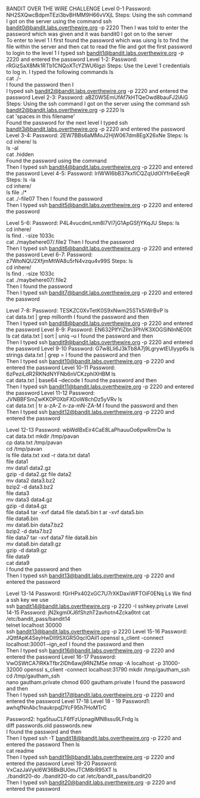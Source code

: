 BANDIT OVER THE WIRE CHALLENGE 
Level 0-1 
Password: NH2SXQwcBdpmTEzi3bvBHMM9H66vVXjL 
Steps: 
Using the ssh command I got on the server using the command ssh bandit0@bandit.labs.overthewire.org -p 2220 
Then I was told to enter the password which was given and it was bandit0 
I got on to the server  
To enter to level 1 I first found the password which was uisng ls to find the file within the server and then cat to read the file and got the first password to login to the level 1 
I typed  ssh bandit1@bandit.labs.overthewire.org -p 2220 and entered the password 
Level 1-2: 
Password: rRGizSaX8Mk1RTb1CNQoXTcYZWU6lgzi 
Steps: 
Use the Level 1 credentials to log in. 
I typed the following commands 
ls  
cat ./-  
I found the password then I  
I typed  ssh bandit2@bandit.labs.overthewire.org -p 2220 and entered the password 
Level  2-3: 
Password: aBZ0W5EmUfAf7kHTQeOwd8bauFJ2lAiG 
Steps: 
Using the ssh command I got on the server using the command ssh bandit2@bandit.labs.overthewire.org -p 2220 
ls  
cat  'spaces in this filename'  
Found the password for the next level 
I typed  ssh bandit3@bandit.labs.overthewire.org -p 2220 and entered the password 
Level 3-4: 
Password: 2EW7BBs6aMMoJ2HjW067dm8EgX26xNe 
Steps: 
ls  
cd inhere/ 
 ls  
ls -al  
cat .hidden  
Found the password using the command  
Then I typed  ssh bandit4@bandit.labs.overthewire.org -p 2220 and entered the password 
Level 4-5: 
Password: lrIWWI6bB37kxfiCQZqUdOIYfr6eEeqR 
Steps: 
ls -la  
cd inhere/  
ls file ./*  
cat ./-file07 
Then I found the password  
Then I typed  ssh bandit5@bandit.labs.overthewire.org -p 2220 and entered the password 
 
Level 5-6: 
Password: P4L4vucdmLnm8I7Vl7jG1ApGSfjYKqJU 
Steps: 
ls  
cd inhere/  
ls find . -size 1033c  
cat ./maybehere07/.file2 
Then I found the password  
Then I typed  ssh bandit6@bandit.labs.overthewire.org -p 2220 and entered the password 
Level 6-7: 
Password: z7WtoNQU2XfjmMtWA8u5rN4vzqu4v99S 
Steps: 
ls  
cd inhere/  
ls find . -size 1033c  
cat ./maybehere07/.file2  
Then I found the password  
Then I typed  ssh bandit7@bandit.labs.overthewire.org -p 2220 and entered the password 
 
Level 7-8: 
Password: TESKZC0XvTetK0S9xNwm25STk5iWrBvP 
ls  
cat data.txt | grep millionth 
I found the password and then  
Then I typed  ssh bandit8@bandit.labs.overthewire.org -p 2220 and entered the password 
Level 8-9: 
Password: EN632PlfYiZbn3PhVK3XOGSlNInNE00t 
ls 
cat data.txt | sort | uniq –u 
I found the password and then  
Then I typed  ssh bandit9@bandit.labs.overthewire.org -p 2220 and entered the password 
Level 9-10 
Password: G7w8LIi6J3kTb8A7j9LgrywtEUlyyp6s 
ls 
 strings data.txt | grep = 
I found the password and then  
Then I typed  ssh bandit10@bandit.labs.overthewire.org -p 2220 and entered the password 
Level 10-11 
Password: 6zPeziLdR2RKNdNYFNb6nVCKzphlXHBM 
ls  
cat data.txt | base64 –decode 
I found the password and then  
Then I typed  ssh bandit11@bandit.labs.overthewire.org -p 2220 and entered the password 
Level 11-12 
Password: JVNBBFSmZwKKOP0XbFXOoW8chDz5yVRv 
ls  
cat data.txt | tr a-zA-Z n-za-mN-ZA-M 
I found the password and then  
Then I typed  ssh bandit12@bandit.labs.overthewire.org -p 2220 and entered the password 
 
Level 12-13 
Password: wbWdlBxEir4CaE8LaPhauuOo6pwRmrDw 
ls  
cat data.txt 
mkdir /tmp/pavan  
cp data.txt /tmp/pavan  
cd /tmp/pavan  
ls file data.txt xxd -r data.txt data1  
file data1  
mv data1 data2.gz  
gzip -d data2.gz 
file data2  
mv data2 data3.bz2  
bzip2 -d data3.bz2  
file data3  
mv data3 data4.gz  
gzip -d data4.gz  
file data4 tar -xvf data4 
file data5.bin t 
ar -xvf data5.bin  
file data6.bin  
mv data6.bin data7.bz2  
bzip2 -d data7.bz2  
file data7 tar -xvf data7 
file data8.bin  
mv data8.bin data9.gz  
gzip -d data9.gz  
file data9  
cat data9  
I found the password and then  
Then I typed  ssh bandit13@bandit.labs.overthewire.org -p 2220 and entered the password 
 
Level 13-14 
Password: fGrHPx402xGC7U7rXKDaxiWFTOiF0ENq 
Ls 
We find a ssh key we use  
ssh bandit14@bandit.labs.overthewire.org -p 2220 -I sshkey.private 
Level 14-15 
Password: jN2kgmIXJ6fShzhT2avhotn4Zcka6tnt 
cat /etc/bandit_pass/bandit14  
telnet localhost 30000  
ssh bandit13@bandit.labs.overthewire.org -p 2220 
Level 15-16 
Password: JQttfApK4SeyHwDlI9SXGR50qclOAil1 
openssl s_client -connect localhost:30001 –ign_eof 
I found the password and then  
Then I typed  ssh bandit16@bandit.labs.overthewire.org -p 2220 and entered the password 
Level 16-17 
Password: VwOSWtCA7lRKkTfbr2IDh6awj9RNZM5e 
nmap -A localhost -p 31000-32000 
openssl s_client -connect localhost:31790 
mkdir /tmp/gautham_ssh  
cd /tmp/gautham_ssh  
nano gautham.private 
chmod 600 gautham.private 
I found the password and then  
Then I typed  ssh bandit17@bandit.labs.overthewire.org -p 2220 and entered the password 
Level 17-18 
Level 18 - 19 
Password1: awhqfNnAbc1naukrpqDYcF95h7HoMTrC 
 
Password2: hga5tuuCLF6fFzUpnagiMN8ssu9LFrdg 
ls  
diff passwords.old passwords.new  
I found the password and then  
Then I typed  ssh -T bandit18@bandit.labs.overthewire.org -p 2220 and entered the password 
Then 
ls  
cat readme  
Then I typed  ssh  bandit19@bandit.labs.overthewire.org -p 2220 and entered the password 
Level 19-20 
Password: VxCazJaVykI6W36BkBU0mJTCM8rR95XT 
ls  
./bandit20-do 
 ./bandit20-do cat /etc/bandit_pass/bandit20  
Then I typed  ssh bandit20@bandit.labs.overthewire.org -p 2220 and entered the password 
 
 
 
 
